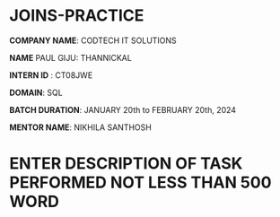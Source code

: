 # JOINS-PRACTICE

**COMPANY NAME**: CODTECH IT SOLUTIONS

**NAME** PAUL GIJU: THANNICKAL

**INTERN ID** : CT08JWE

**DOMAIN**: SQL

**BATCH DURATION**: JANUARY 20th to FEBRUARY 20th, 2024

**MENTOR NAME**: NIKHILA SANTHOSH

# ENTER DESCRIPTION OF TASK PERFORMED NOT LESS THAN 500 WORD
